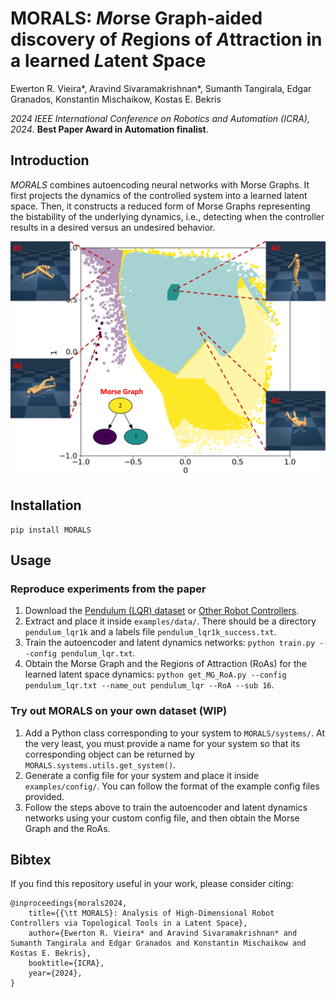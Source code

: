 # MORALS:  *Mo*rse Graph-aided discovery of *R*egions of *A*ttraction in a learned *L*atent *S*pace 

Ewerton R. Vieira*, Aravind Sivaramakrishnan*, Sumanth Tangirala, Edgar Granados, Konstantin Mischaikow, Kostas E. Bekris

_2024 IEEE International Conference on Robotics and Automation (ICRA), 2024_. **Best Paper Award in Automation finalist**.

## Introduction
_MORALS_ combines autoencoding neural networks with Morse Graphs. It first projects the dynamics of the controlled system into a learned latent space. Then, it constructs a reduced form of Morse Graphs representing the bistability of the underlying dynamics, i.e., detecting when the controller results in a desired versus an undesired behavior.

![alt text](intro-figure.png)

## Installation
```
pip install MORALS
```

## Usage

### Reproduce experiments from the paper
1. Download the [Pendulum (LQR) dataset](https://drive.google.com/file/d/1C2SgOQiMpAkpjD-_WJykARZnUYduaL02/view?usp=sharing) or [Other Robot Controllers](https://archive.cs.rutgers.edu/archive/a/2024/MORALS/).
2. Extract and place it inside `examples/data/`. There should be a directory `pendulum_lqr1k` and a labels file `pendulum_lqr1k_success.txt`.
3. Train the autoencoder and latent dynamics networks: `python train.py --config pendulum_lqr.txt`.
4. Obtain the Morse Graph and the Regions of Attraction (RoAs) for the learned latent space dynamics: `python get_MG_RoA.py --config pendulum_lqr.txt --name_out pendulum_lqr --RoA --sub 16`.

### Try out MORALS on your own dataset (WIP)
1. Add a Python class corresponding to your system to `MORALS/systems/`. At the very least, you must provide a name for your system so that its corresponding object can be returned by `MORALS.systems.utils.get_system()`.
2. Generate a config file for your system and place it inside `examples/config/`. You can follow the format of the example config files provided.
3. Follow the steps above to train the autoencoder and latent dynamics networks using your custom config file, and then obtain the Morse Graph and the RoAs.

## Bibtex
If you find this repository useful in your work, please consider citing:
```
@inproceedings{morals2024,
    title={{\tt MORALS}: Analysis of High-Dimensional Robot Controllers via Topological Tools in a Latent Space}, 
    author={Ewerton R. Vieira* and Aravind Sivaramakrishnan* and Sumanth Tangirala and Edgar Granados and Konstantin Mischaikow and Kostas E. Bekris},
    booktitle={ICRA},
    year={2024},
}
```
